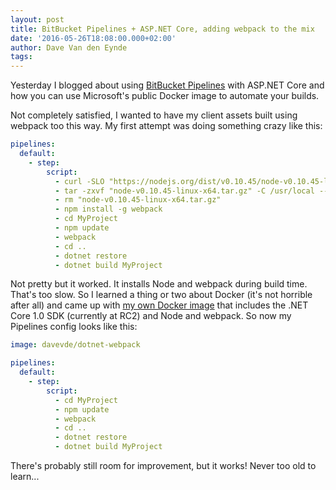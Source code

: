 ```yaml
---
layout: post
title: BitBucket Pipelines + ASP.NET Core, adding webpack to the mix
date: '2016-05-26T18:08:00.000+02:00'
author: Dave Van den Eynde
tags: 
---
```

Yesterday I blogged about using [BitBucket Pipelines](https://bitbucket.org/product/features/pipelines") with
ASP.NET Core and how you can use Microsoft's public Docker image to automate your builds.

Not completely satisfied, I wanted to have my client assets built using webpack too this way. My first attempt
was doing something crazy like this:

```yml
pipelines:
  default:
    - step:
        script:
          - curl -SLO "https://nodejs.org/dist/v0.10.45/node-v0.10.45-linux-x64.tar.gz"
          - tar -zxvf "node-v0.10.45-linux-x64.tar.gz" -C /usr/local --strip-components=1
          - rm "node-v0.10.45-linux-x64.tar.gz"
          - npm install -g webpack
          - cd MyProject
          - npm update
          - webpack
          - cd ..
          - dotnet restore
          - dotnet build MyProject
```

Not pretty but it worked. It installs Node and webpack during build time. That's too slow. So I learned a thing or 
two about Docker (it's not horrible after all) and came up with [my own Docker image](https://hub.docker.com/r/davevde/dotnet-webpack/)
that includes the .NET Core 1.0 SDK (currently at RC2) and Node and webpack. So now my Pipelines config looks like this:

```yml
image: davevde/dotnet-webpack

pipelines:
  default:
    - step:
        script:
          - cd MyProject
          - npm update
          - webpack
          - cd ..
          - dotnet restore
          - dotnet build MyProject
```

There's probably still room for improvement, but it works! Never too old to learn...

